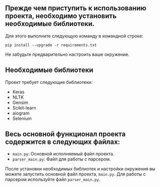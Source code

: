  <h2>Прежде чем приступить к использованию проекта, необходимо установить необходимые библиотеки.</h2>
 <p>Для этого выполните следующую команду в командной строке:</p>
 <code>pip install --upgrade -r requirements.txt</code>
 <p>Не забудьте предварительно настроить ваше окружение.</p>

 <h2>Необходимые библиотеки</h2>
<p>Проект требует следующие библиотеки:</p>
<ul>
<li>Keras</li>
<li>NLTK</li>
<li>Gensim</li>
<li>Scikit-learn</li>
<li>aiogram</li>
<li>Selenium</li>
</ul>
<h2>Весь основной функционал проекта содержится в следующих файлах:</h2>
<ul>
<li><code>main.py</code>: Основной исполняемый файл проекта.</li>
 <li><code>parser_main.py</code>: Файл для работы с парсером.</li>
</ul>
<p>После установки необходимых библиотек и настройки окружения вы можете запустить основной файл проекта, <code>main.py</code>. Для работы с парсером используйте файл <code>parser_main.py</code>.</p>
